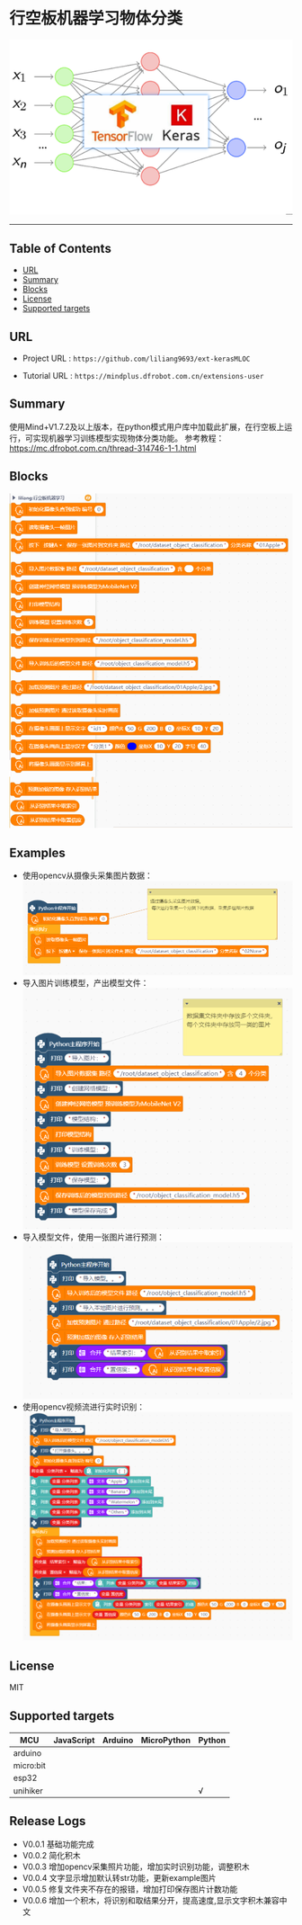 # 行空板机器学习物体分类


![](./python/_images/featured.png)

---------------------------------------------------------

## Table of Contents

* [URL](#url)
* [Summary](#summary)
* [Blocks](#blocks)
* [License](#license)
* [Supported targets](#Supportedtargets)

## URL
* Project URL : ```https://github.com/liliang9693/ext-kerasMLOC```

* Tutorial URL : ```https://mindplus.dfrobot.com.cn/extensions-user```

    




## Summary
使用Mind+V1.7.2及以上版本，在python模式用户库中加载此扩展，在行空板上运行，可实现机器学习训练模型实现物体分类功能。
参考教程：https://mc.dfrobot.com.cn/thread-314746-1-1.html

## Blocks

![](./python/_images/blocks.png)



## Examples
- 使用opencv从摄像头采集图片数据：
![](./python/_images/examples0.png)
- 导入图片训练模型，产出模型文件：
![](./python/_images/examples1.png)
- 导入模型文件，使用一张图片进行预测：
![](./python/_images/examples2.png)
- 使用opencv视频流进行实时识别：
![](./python/_images/examples3.png)

## License

MIT

## Supported targets

MCU                | JavaScript    | Arduino   | MicroPython    | Python 
------------------ | :----------: | :----------: | :---------: | -----
arduino        |             |              |             | 
micro:bit        |             |              |             | 
esp32        |             |              |             | 
unihiker        |             |              |             | √

## Release Logs

* V0.0.1  基础功能完成
* V0.0.2  简化积木
* V0.0.3  增加opencv采集照片功能，增加实时识别功能，调整积木
* V0.0.4  文字显示增加默认转str功能，更新example图片
* V0.0.5  修复文件夹不存在的报错，增加打印保存图片计数功能
* V0.0.6  增加一个积木，将识别和取结果分开，提高速度,显示文字积木兼容中文
